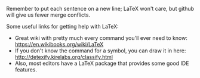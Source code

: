 Remember to put each sentence on a new line; LaTeX won't care, but github will give us fewer merge conflicts.

Some useful links for getting help with LaTeX:

- Great wiki with pretty much every command you'll ever need to know: https://en.wikibooks.org/wiki/LaTeX
- If you don't know the command for a symbol, you can draw it in here: http://detexify.kirelabs.org/classify.html
- Also, most editors have a LaTeX package that provides some good IDE features.
